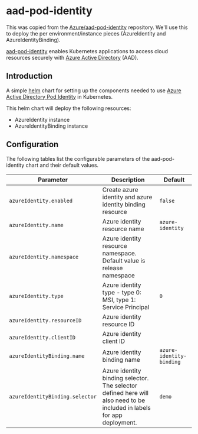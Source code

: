 # aad-pod-identity

This was copied from the [Azure/aad-pod-identity](https://github.com/Azure/aad-pod-identity) repository. We'll use this to deploy the per environment/instance pieces (AzureIdentity and AzureIdentityBinding).

[aad-pod-identity](https://github.com/Azure/aad-pod-identity) enables Kubernetes applications to access cloud resources securely with [Azure Active Directory](https://azure.microsoft.com/en-us/services/active-directory/) (AAD).

## Introduction

A simple [helm](https://helm.sh/) chart for setting up the components needed to use [Azure Active Directory Pod Identity](https://github.com/Azure/aad-pod-identity) in Kubernetes.

This helm chart will deploy the following resources:

* AzureIdentity instance
* AzureIdentityBinding instance

## Configuration

The following tables list the configurable parameters of the aad-pod-identity chart and their default values.

| Parameter | Description | Default |
| --- | --- | --- |
| `azureIdentity.enabled` | Create azure identity and azure identity binding resource | `false` |
| `azureIdentity.name` | Azure identity resource name | `azure-identity` |
| `azureIdentity.namespace` | Azure identity resource namespace. Default value is release namespace | |
| `azureIdentity.type` | Azure identity type - type 0: MSI, type 1: Service Principal | `0` |
| `azureIdentity.resourceID` | Azure identity resource ID | |
| `azureIdentity.clientID` | Azure identity client ID | |
| `azureIdentityBinding.name` | Azure identity binding name | `azure-identity-binding` |
| `azureIdentityBinding.selector` | Azure identity binding selector. The selector defined here will also need to be included in labels for app deployment. | `demo` |
